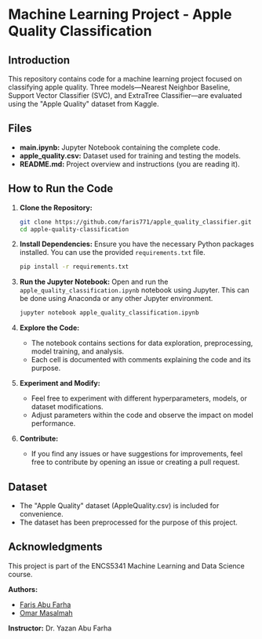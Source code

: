 # Machine Learning Project - Apple Quality Classification

## Introduction
This repository contains code for a machine learning project focused on classifying apple quality. Three models—Nearest Neighbor Baseline, Support Vector Classifier (SVC), and ExtraTree Classifier—are evaluated using the "Apple Quality" dataset from Kaggle.

## Files
- **main.ipynb:** Jupyter Notebook containing the complete code.
- **apple_quality.csv:** Dataset used for training and testing the models.
- **README.md:** Project overview and instructions (you are reading it).

## How to Run the Code
1. **Clone the Repository:**
    ```bash
    git clone https://github.com/faris771/apple_quality_classifier.git
    cd apple-quality-classification
    ```

2. **Install Dependencies:**
    Ensure you have the necessary Python packages installed. You can use the provided `requirements.txt` file.
    ```bash
    pip install -r requirements.txt
    ```

3. **Run the Jupyter Notebook:**
    Open and run the `apple_quality_classification.ipynb` notebook using Jupyter. This can be done using Anaconda or any other Jupyter environment.
    ```bash
    jupyter notebook apple_quality_classification.ipynb
    ```

4. **Explore the Code:**
    - The notebook contains sections for data exploration, preprocessing, model training, and analysis.
    - Each cell is documented with comments explaining the code and its purpose.

5. **Experiment and Modify:**
    - Feel free to experiment with different hyperparameters, models, or dataset modifications.
    - Adjust parameters within the code and observe the impact on model performance.

6. **Contribute:**
    - If you find any issues or have suggestions for improvements, feel free to contribute by opening an issue or creating a pull request.

## Dataset
- The "Apple Quality" dataset (AppleQuality.csv) is included for convenience.
- The dataset has been preprocessed for the purpose of this project.

## Acknowledgments
This project is part of the ENCS5341 Machine Learning and Data Science course.

**Authors:**
*  [Faris Abu Farha](https://github.com/faris771)
*  [Omar Masalmah](https://github.com/Omarmasalmah)
  

**Instructor:**
Dr. Yazan Abu Farha


